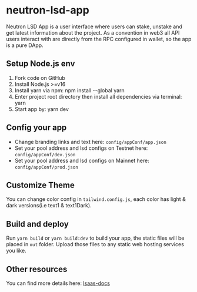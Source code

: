 # neutron-lsd-app

Neutron LSD App is a user interface where users can stake, unstake and get latest information about the project. As a convention in web3 all API users interact with are directly from the RPC configured in wallet, so the app is a pure DApp.

## Setup Node.js env

1. Fork code on GitHub
2. Install Node.js >=v16
3. Install yarn via npm: npm install --global yarn
4. Enter project root directory then install all dependencies via terminal: yarn
5. Start app by: yarn dev

## Config your app

- Change branding links and text here: `config/appConf/app.json`
- Set your pool address and lsd configs on Testnet here: `config/appConf/dev.json`
- Set your pool address and lsd configs on Mainnet here: `config/appConf/prod.json`

## Customize Theme

You can change color config in `tailwind.config.js`, each color has light & dark versions(i.e text1 & text1Dark).

## Build and deploy

Run `yarn build` or `yarn build:dev` to build your app, the static files will be placed in `out` folder. Upload those files to any static web hosting services you like.

## Other resources

You can find more details here: [lsaas-docs](https://lsaas-docs.stafi.io/docs/develop_cosmos_lsd/app.html)
